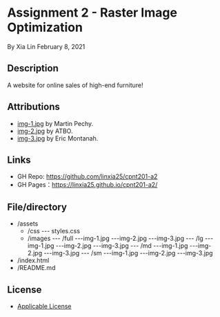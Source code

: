 ﻿# Assignment 2 - Raster Image Optimization
By Xia Lin February 8, 2021

## Description
A website for online sales of high-end furniture!

## Attributions
- [img-1.jpg](https://www.pexels.com/photo/2-seat-orange-leather-sofa-beside-wall-1866149/ "sofa") by Martin Pechy.
- [img-2.jpg](https://www.pexels.com/photo/brown-white-and-blue-wooden-board-245208/) by ATBO.
- [img-3.jpg](https://www.pexels.com/photo/two-assorted-color-padded-chairs-near-side-table-1350789/ "chair") by Eric Montanah.

## Links
- GH Repo: https://github.com/linxia25/cpnt201-a2
- GH Pages：https://linxia25.github.io/cpnt201-a2/

## File/directory
- /assets
  - /css
      --- styles.css
  - /images
    --- /full
      ---img-1.jpg
      ---img-2.jpg
      ---img-3.jpg
   --- /lg
      ---img-1.jpg
      ---img-2.jpg
      ---img-3.jpg
  --- /md
      ---img-1.jpg
      ---img-2.jpg
      ---img-3.jpg
  --- /sm
      ---img-1.jpg
      ---img-2.jpg
      ---img-3.jpg
- /index.html
- /README.md

## License
- [Applicable License](https://creativecommons.org/licenses/by/4.0/legalcode "Applicable License")
